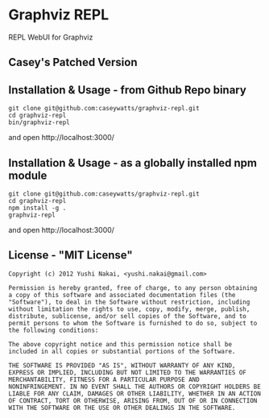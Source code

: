 # Graphviz REPL
REPL WebUI for Graphviz


## Casey's Patched Version

## Installation & Usage - from Github Repo binary

  ```
  git clone git@github.com:caseywatts/graphviz-repl.git
  cd graphviz-repl
  bin/graphviz-repl
  ```

  and open http://localhost:3000/

## Installation & Usage - as a globally installed npm module

  ```
  git clone git@github.com:caseywatts/graphviz-repl.git
  cd graphviz-repl
  npm install -g .
  graphviz-repl
  ```

  and open http://localhost:3000/

## License - "MIT License"
    
    Copyright (c) 2012 Yushi Nakai, <yushi.nakai@gmail.com>
    
    Permission is hereby granted, free of charge, to any person obtaining
    a copy of this software and associated documentation files (the
    "Software"), to deal in the Software without restriction, including
    without limitation the rights to use, copy, modify, merge, publish,
    distribute, sublicense, and/or sell copies of the Software, and to
    permit persons to whom the Software is furnished to do so, subject to
    the following conditions:
    
    The above copyright notice and this permission notice shall be
    included in all copies or substantial portions of the Software.
    
    THE SOFTWARE IS PROVIDED "AS IS", WITHOUT WARRANTY OF ANY KIND,
    EXPRESS OR IMPLIED, INCLUDING BUT NOT LIMITED TO THE WARRANTIES OF
    MERCHANTABILITY, FITNESS FOR A PARTICULAR PURPOSE AND
    NONINFRINGEMENT. IN NO EVENT SHALL THE AUTHORS OR COPYRIGHT HOLDERS BE
    LIABLE FOR ANY CLAIM, DAMAGES OR OTHER LIABILITY, WHETHER IN AN ACTION
    OF CONTRACT, TORT OR OTHERWISE, ARISING FROM, OUT OF OR IN CONNECTION
    WITH THE SOFTWARE OR THE USE OR OTHER DEALINGS IN THE SOFTWARE.
